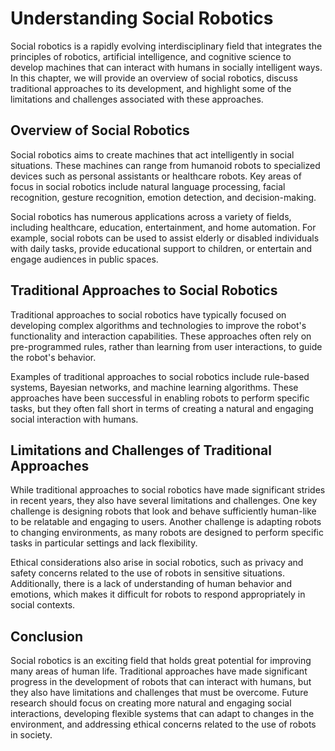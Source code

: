 Understanding Social Robotics
=============================

Social robotics is a rapidly evolving interdisciplinary field that integrates the principles of robotics, artificial intelligence, and cognitive science to develop machines that can interact with humans in socially intelligent ways. In this chapter, we will provide an overview of social robotics, discuss traditional approaches to its development, and highlight some of the limitations and challenges associated with these approaches.

Overview of Social Robotics
---------------------------

Social robotics aims to create machines that act intelligently in social situations. These machines can range from humanoid robots to specialized devices such as personal assistants or healthcare robots. Key areas of focus in social robotics include natural language processing, facial recognition, gesture recognition, emotion detection, and decision-making.

Social robotics has numerous applications across a variety of fields, including healthcare, education, entertainment, and home automation. For example, social robots can be used to assist elderly or disabled individuals with daily tasks, provide educational support to children, or entertain and engage audiences in public spaces.

Traditional Approaches to Social Robotics
-----------------------------------------

Traditional approaches to social robotics have typically focused on developing complex algorithms and technologies to improve the robot's functionality and interaction capabilities. These approaches often rely on pre-programmed rules, rather than learning from user interactions, to guide the robot's behavior.

Examples of traditional approaches to social robotics include rule-based systems, Bayesian networks, and machine learning algorithms. These approaches have been successful in enabling robots to perform specific tasks, but they often fall short in terms of creating a natural and engaging social interaction with humans.

Limitations and Challenges of Traditional Approaches
----------------------------------------------------

While traditional approaches to social robotics have made significant strides in recent years, they also have several limitations and challenges. One key challenge is designing robots that look and behave sufficiently human-like to be relatable and engaging to users. Another challenge is adapting robots to changing environments, as many robots are designed to perform specific tasks in particular settings and lack flexibility.

Ethical considerations also arise in social robotics, such as privacy and safety concerns related to the use of robots in sensitive situations. Additionally, there is a lack of understanding of human behavior and emotions, which makes it difficult for robots to respond appropriately in social contexts.

Conclusion
----------

Social robotics is an exciting field that holds great potential for improving many areas of human life. Traditional approaches have made significant progress in the development of robots that can interact with humans, but they also have limitations and challenges that must be overcome. Future research should focus on creating more natural and engaging social interactions, developing flexible systems that can adapt to changes in the environment, and addressing ethical concerns related to the use of robots in society.
